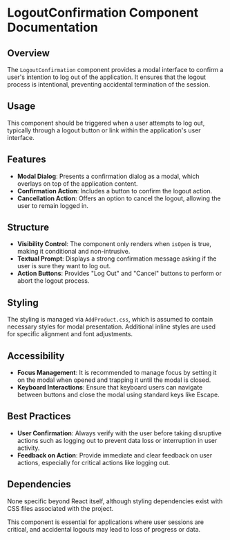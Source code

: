 # LogoutConfirmation Component Documentation

## Overview

The `LogoutConfirmation` component provides a modal interface to confirm a user's intention to log out of the application. It ensures that the logout process is intentional, preventing accidental termination of the session.

## Usage

This component should be triggered when a user attempts to log out, typically through a logout button or link within the application's user interface.

## Features

- **Modal Dialog**: Presents a confirmation dialog as a modal, which overlays on top of the application content.
- **Confirmation Action**: Includes a button to confirm the logout action.
- **Cancellation Action**: Offers an option to cancel the logout, allowing the user to remain logged in.

## Structure

- **Visibility Control**: The component only renders when `isOpen` is true, making it conditional and non-intrusive.
- **Textual Prompt**: Displays a strong confirmation message asking if the user is sure they want to log out.
- **Action Buttons**: Provides "Log Out" and "Cancel" buttons to perform or abort the logout process.

## Styling

The styling is managed via `AddProduct.css`, which is assumed to contain necessary styles for modal presentation. Additional inline styles are used for specific alignment and font adjustments.

## Accessibility

- **Focus Management**: It is recommended to manage focus by setting it on the modal when opened and trapping it until the modal is closed.
- **Keyboard Interactions**: Ensure that keyboard users can navigate between buttons and close the modal using standard keys like Escape.

## Best Practices

- **User Confirmation**: Always verify with the user before taking disruptive actions such as logging out to prevent data loss or interruption in user activity.
- **Feedback on Action**: Provide immediate and clear feedback on user actions, especially for critical actions like logging out.

## Dependencies

None specific beyond React itself, although styling dependencies exist with CSS files associated with the project.

This component is essential for applications where user sessions are critical, and accidental logouts may lead to loss of progress or data.
